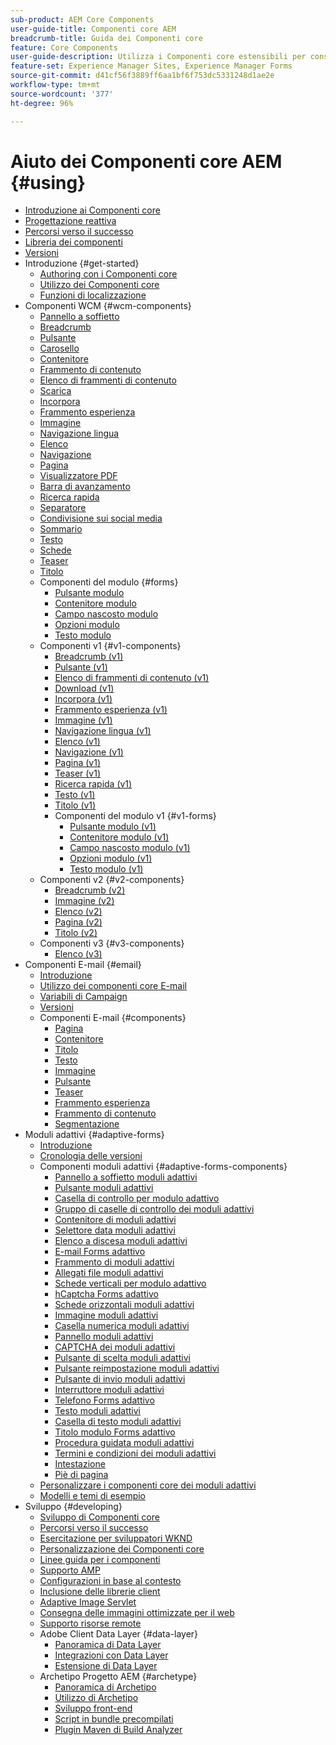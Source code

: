 ```yaml
---
sub-product: AEM Core Components
user-guide-title: Componenti core AEM
breadcrumb-title: Guida dei Componenti core
feature: Core Components
user-guide-description: Utilizza i Componenti core estensibili per consentire agli autori di creare facilmente contenuto.
feature-set: Experience Manager Sites, Experience Manager Forms
source-git-commit: d41cf56f3889ff6aa1bf6f753dc5331248d1ae2e
workflow-type: tm+mt
source-wordcount: '377'
ht-degree: 96%

---
```



# Aiuto dei Componenti core AEM {#using}

+ [Introduzione ai Componenti core](/help/introduction.md)
+ [Progettazione reattiva](/help/responsive.md)
+ [Percorsi verso il successo](/help/developing/success.md)
+ [Libreria dei componenti](https://adobe.com/go/aem_cmp_library_it)
+ [Versioni](/help/versions.md)
+ Introduzione {#get-started}
   + [Authoring con i Componenti core](/help/get-started/authoring.md)
   + [Utilizzo dei Componenti core](/help/get-started/using.md)
   + [Funzioni di localizzazione](/help/get-started/localization.md)
+ Componenti WCM {#wcm-components}
   + [Pannello a soffietto](/help/components/accordion.md)
   + [Breadcrumb](/help/components/breadcrumb.md)
   + [Pulsante](/help/components/button.md)
   + [Carosello](/help/components/carousel.md)
   + [Contenitore](/help/components/container.md)
   + [Frammento di contenuto](/help/components/content-fragment-component.md)
   + [Elenco di frammenti di contenuto](/help/components/content-fragment-list.md)
   + [Scarica](/help/components/download.md)
   + [Incorpora](/help/components/embed.md)
   + [Frammento esperienza](/help/components/experience-fragment.md)
   + [Immagine](/help/components/image.md)
   + [Navigazione lingua](/help/components/language-navigation.md)
   + [Elenco](/help/components/list.md)
   + [Navigazione](/help/components/navigation.md)
   + [Pagina](/help/components/page.md)
   + [Visualizzatore PDF](/help/components/pdf-viewer.md)
   + [Barra di avanzamento](/help/components/progress-bar.md)
   + [Ricerca rapida](/help/components/quick-search.md)
   + [Separatore](/help/components/separator.md)
   + [Condivisione sui social media](/help/components/sharing.md)
   + [Sommario](/help/components/tableofcontents.md)
   + [Testo](/help/components/text.md)
   + [Schede](/help/components/tabs.md)
   + [Teaser](/help/components/teaser.md)
   + [Titolo](/help/components/title.md)
   + Componenti del modulo {#forms}
      + [Pulsante modulo](/help/components/forms/form-button.md)
      + [Contenitore modulo](/help/components/forms/form-container.md)
      + [Campo nascosto modulo](/help/components/forms/form-hidden.md)
      + [Opzioni modulo](/help/components/forms/form-options.md)
      + [Testo modulo](/help/components/forms/form-text.md)
   + Componenti v1 {#v1-components}
      + [Breadcrumb (v1)](/help/components/v1/breadcrumb-v1.md)
      + [Pulsante (v1)](/help/components/v1/button.md)
      + [Elenco di frammenti di contenuto (v1)](/help/components/v1/content-fragment-list.md)
      + [Download (v1)](/help/components/v1/download.md)
      + [Incorpora (v1)](/help/components/v1/embed.md)
      + [Frammento esperienza (v1)](/help/components/v1/experience-fragment.md)
      + [Immagine (v1)](/help/components/v1/image-v1.md)
      + [Navigazione lingua (v1)](/help/components/v1/language-navigation.md)
      + [Elenco (v1)](/help/components/v1/list-v1.md)
      + [Navigazione (v1)](/help/components/v1/navigation.md)
      + [Pagina (v1)](/help/components/v1/page-v1.md)
      + [Teaser (v1)](/help/components/v1/teaser.md)
      + [Ricerca rapida (v1)](/help/components/v1/quick-search.md)
      + [Testo (v1)](/help/components/v1/text-v1.md)
      + [Titolo (v1)](/help/components/v1/title-v1.md)
      + Componenti del modulo v1 {#v1-forms}
         + [Pulsante modulo (v1)](/help/components/v1/form-button-v1.md)
         + [Contenitore modulo (v1)](/help/components/v1/form-container-v1.md)
         + [Campo nascosto modulo (v1)](/help/components/v1/form-hidden-v1.md)
         + [Opzioni modulo (v1)](/help/components/v1/form-options-v1.md)
         + [Testo modulo (v1)](/help/components/v1/form-text-v1.md)
   + Componenti v2 {#v2-components}
      + [Breadcrumb (v2)](/help/components/v2/breadcrumb.md)
      + [Immagine (v2)](/help/components/v2/image.md)
      + [Elenco (v2)](/help/components/v2/list.md)
      + [Pagina (v2)](/help/components/v2/page.md)
      + [Titolo (v2)](/help/components/v2/title.md)
   + Componenti v3 {#v3-components}
      + [Elenco (v3)](/help/components/v3/list.md)
+ Componenti E-mail {#email}
   + [Introduzione](/help/email/introduction.md)
   + [Utilizzo dei componenti core E-mail](/help/email/using.md)
   + [Variabili di Campaign](/help/email/campaign-variables.md)
   + [Versioni](/help/email/versions.md)
   + Componenti E-mail {#components}
      + [Pagina](/help/email/components/page.md)
      + [Contenitore](/help/email/components/container.md)
      + [Titolo](/help/email/components/title.md)
      + [Testo](/help/email/components/text.md)
      + [Immagine](/help/email/components/image.md)
      + [Pulsante](/help/email/components/button.md)
      + [Teaser](/help/email/components/teaser.md)
      + [Frammento esperienza](/help/email/components/experience-fragment.md)
      + [Frammento di contenuto](/help/email/components/content-fragment.md)
      + [Segmentazione](/help/email/components/segmentation.md)
+ Moduli adattivi {#adaptive-forms}
   + [Introduzione](/help/adaptive-forms/introduction.md)
   + [Cronologia delle versioni](/help/adaptive-forms/version.md)
   + Componenti moduli adattivi {#adaptive-forms-components}
      + [Pannello a soffietto moduli adattivi](/help/adaptive-forms/components/accordion.md)
      + [Pulsante moduli adattivi](/help/adaptive-forms/components/button.md)
      + [Casella di controllo per modulo adattivo](/help/adaptive-forms/components/checkbox.md)
      + [Gruppo di caselle di controllo dei moduli adattivi](/help/adaptive-forms/components/checkbox-group.md)
      + [Contenitore di moduli adattivi](/help/adaptive-forms/components/form-container.md)
      + [Selettore data moduli adattivi](/help/adaptive-forms/components/date-picker.md)
      + [Elenco a discesa moduli adattivi](/help/adaptive-forms/components/drop-down-list.md)
      + [E-mail Forms adattivo](/help/adaptive-forms/components/email.md)
      + [Frammento di moduli adattivi](/help/adaptive-forms/components/adaptive-form-fragment.md)
      + [Allegati file moduli adattivi](/help/adaptive-forms/components/file-attachment.md)
      + [Schede verticali per modulo adattivo](/help/adaptive-forms/components/vertical-tabs.md)
      + [hCaptcha Forms adattivo](/help/adaptive-forms/components/hcaptcha.md)
      + [Schede orizzontali moduli adattivi](/help/adaptive-forms/components/horizontal-tabs.md)
      + [Immagine moduli adattivi](/help/adaptive-forms/components/image.md)
      + [Casella numerica moduli adattivi](/help/adaptive-forms/components/numeric-box.md)
      + [Pannello moduli adattivi](/help/adaptive-forms/components/panel.md)
      + [CAPTCHA dei moduli adattivi](/help/adaptive-forms/components/adaptive-form-recaptcha.md)
      + [Pulsante di scelta moduli adattivi](/help/adaptive-forms/components/radio-button.md)
      + [Pulsante reimpostazione moduli adattivi](/help/adaptive-forms/components/reset-button.md)
      + [Pulsante di invio moduli adattivi](/help/adaptive-forms/components/submit-button.md)
      + [Interruttore moduli adattivi](/help/adaptive-forms/components/adaptive-form-switch.md)
      + [Telefono Forms adattivo](/help/adaptive-forms/components/phone.md)
      + [Testo moduli adattivi](/help/adaptive-forms/components/text.md)
      + [Casella di testo moduli adattivi](/help/adaptive-forms/components/text-box.md)
      + [Titolo modulo Forms adattivo](/help/adaptive-forms/components/form-title.md)
      + [Procedura guidata moduli adattivi](/help/adaptive-forms/components/wizard.md)
      + [Termini e condizioni dei moduli adattivi](/help/adaptive-forms/components/terms-and-conditions.md)
      + [Intestazione](/help/adaptive-forms/components/header.md)
      + [Piè di pagina](/help/adaptive-forms/components/footer.md)
   + [Personalizzare i componenti core dei moduli adattivi](/help/developing/customize-adaptive-forms-core-components.md)
   + [Modelli e temi di esempio](/help/adaptive-forms/sample-themes-templates-form-data-models-core-components.md)
+ Sviluppo {#developing}
   + [Sviluppo di Componenti core](/help/developing/overview.md)
   + [Percorsi verso il successo](https://experienceleague.adobe.com/docs/experience-manager-core-components/using/success.html?lang=it)
   + [Esercitazione per sviluppatori WKND](https://experienceleague.adobe.com/docs/experience-manager-learn/getting-started-wknd-tutorial-develop/overview.html?lang=it)
   + [Personalizzazione dei Componenti core](/help/developing/customizing.md)
   + [Linee guida per i componenti](/help/developing/guidelines.md)
   + [Supporto AMP](/help/developing/amp.md)
   + [Configurazioni in base al contesto](/help/developing/context-aware-configs.md)
   + [Inclusione delle librerie client](/help/developing/including-clientlibs.md)
   + [Adaptive Image Servlet](/help/developing/adaptive-image-servlet.md)
   + [Consegna delle immagini ottimizzate per il web](/help/developing/web-optimized-image-delivery.md)
   + [Supporto risorse remote](/help/developing/remote-assets.md)
   + Adobe Client Data Layer {#data-layer}
      + [Panoramica di Data Layer](/help/developing/data-layer/overview.md)
      + [Integrazioni con Data Layer](/help/developing/data-layer/integrations.md)
      + [Estensione di Data Layer](/help/developing/data-layer/extending.md)
   + Archetipo Progetto AEM {#archetype}
      + [Panoramica di Archetipo](/help/developing/archetype/overview.md)
      + [Utilizzo di Archetipo](/help/developing/archetype/using.md)
      + [Sviluppo front-end](/help/developing/archetype/front-end.md)
      + [Script in bundle precompilati](/help/developing/archetype/precompiled-bundled-scripts.md)
      + [Plugin Maven di Build Analyzer](/help/developing/archetype/build-analyzer-maven-plugin.md)
